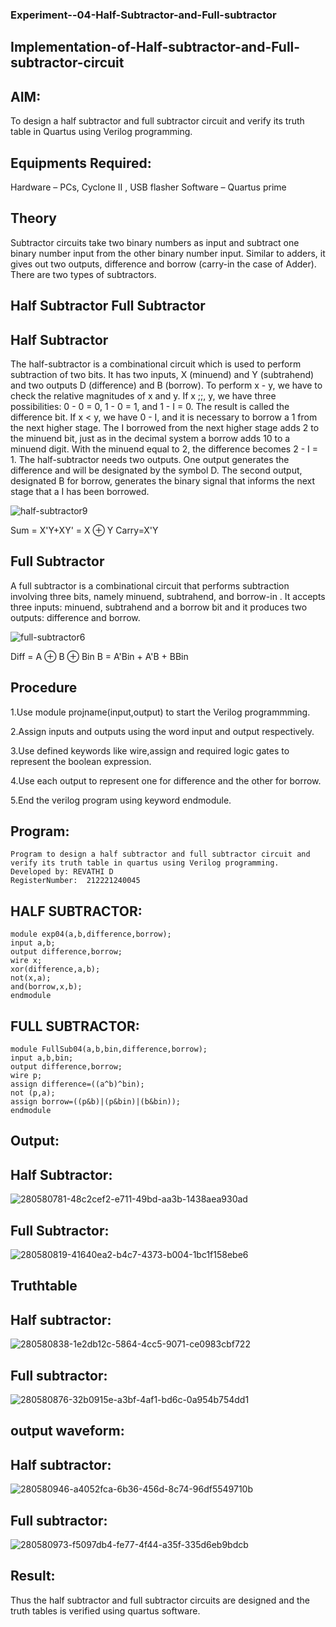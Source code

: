 ### Experiment--04-Half-Subtractor-and-Full-subtractor
## Implementation-of-Half-subtractor-and-Full-subtractor-circuit
## AIM:
To design a half subtractor and full subtractor circuit and verify its truth table in Quartus using Verilog programming.

## Equipments Required:
 Hardware – PCs, Cyclone II , USB flasher
Software – Quartus prime
## Theory
Subtractor circuits take two binary numbers as input and subtract one binary number input from the other binary number input. Similar to adders, it gives out two outputs, difference and borrow (carry-in the case of Adder). There are two types of subtractors.

## Half Subtractor Full Subtractor
## Half Subtractor

The half-subtractor is a combinational circuit which is used to perform subtraction of two bits. It has two inputs, X (minuend) and Y (subtrahend) and two outputs D (difference) and B (borrow). To perform x - y, we have to check the relative magnitudes of x and y. If x ;;, y, we have three possibilities: 0 - 0 = 0, 1 - 0 = 1, and 1 - I = 0. The result is called the difference bit. If x < y, we have 0 - I, and it is necessary to borrow a 1 from the next higher stage. The I borrowed from the next higher stage adds 2 to the minuend bit, just as in the decimal system a borrow adds 10 to a minuend digit. With the minuend equal to 2, the difference becomes 2 - I = 1. The half-subtractor needs two outputs. One output generates the difference and will be designated by the symbol D. The second output, designated B for borrow, generates the binary signal that informs the next stage that a I has been borrowed.

![half-subtractor9](https://user-images.githubusercontent.com/36288975/166112538-58c3bc7c-ee5d-4e6a-ac8d-8e8328efe27a.png)


Sum = X'Y+XY' = X ⊕ Y
Carry=X'Y

## Full Subtractor
A full subtractor is a combinational circuit that performs subtraction involving three bits, namely minuend, subtrahend, and borrow-in . It accepts three inputs: minuend, subtrahend and a borrow bit and it produces two outputs: difference and borrow. 

![full-subtractor6](https://user-images.githubusercontent.com/36288975/166112541-24c68359-3de8-4674-ae22-8272ffc385ed.png)


Diff = A ⊕ B ⊕ Bin B = A'Bin + A'B + BBin

## Procedure

1.Use module projname(input,output) to start the Verilog programmming.

2.Assign inputs and outputs using the word input and output respectively.

3.Use defined keywords like wire,assign and required logic gates to represent the boolean expression.

4.Use each output to represent one for difference and the other for borrow.

5.End the verilog program using keyword endmodule.


## Program:
```
Program to design a half subtractor and full subtractor circuit and verify its truth table in quartus using Verilog programming.
Developed by: REVATHI D
RegisterNumber:  212221240045
```

## HALF SUBTRACTOR:
```
module exp04(a,b,difference,borrow);
input a,b;
output difference,borrow;
wire x;
xor(difference,a,b);
not(x,a);
and(borrow,x,b);
endmodule
```

## FULL SUBTRACTOR:
```
module FullSub04(a,b,bin,difference,borrow);
input a,b,bin;
output difference,borrow;
wire p;
assign difference=((a^b)^bin);
not (p,a);
assign borrow=((p&b)|(p&bin)|(b&bin));
endmodule
```

## Output:
## Half Subtractor:

![280580781-48c2cef2-e711-49bd-aa3b-1438aea930ad](https://github.com/Revathi-Dayalan/Experiment--03-Half-Subtractor-and-Full-subtractor/assets/96000574/1ee08f07-f4f8-4688-be83-0680614e8fd6)

## Full Subtractor:

![280580819-41640ea2-b4c7-4373-b004-1bc1f158ebe6](https://github.com/Revathi-Dayalan/Experiment--03-Half-Subtractor-and-Full-subtractor/assets/96000574/7ce0a355-a5a0-43a7-b7eb-633861aa6f9c)


## Truthtable
## Half subtractor:

![280580838-1e2db12c-5864-4cc5-9071-ce0983cbf722](https://github.com/Revathi-Dayalan/Experiment--03-Half-Subtractor-and-Full-subtractor/assets/96000574/e8bf6624-a87f-4374-bdf7-f48856eb085c)


## Full subtractor:


![280580876-32b0915e-a3bf-4af1-bd6c-0a954b754dd1](https://github.com/Revathi-Dayalan/Experiment--03-Half-Subtractor-and-Full-subtractor/assets/96000574/4c617ddc-0b74-4929-817c-952cd7105ed0)


## output waveform:
## Half subtractor:

![280580946-a4052fca-6b36-456d-8c74-96df5549710b](https://github.com/Revathi-Dayalan/Experiment--03-Half-Subtractor-and-Full-subtractor/assets/96000574/5f4b6d4d-92af-465c-852f-efd5e99c5c76)


## Full subtractor:

![280580973-f5097db4-fe77-4f44-a35f-335d6eb9bdcb](https://github.com/Revathi-Dayalan/Experiment--03-Half-Subtractor-and-Full-subtractor/assets/96000574/4db28400-545f-4737-aacd-14dae19d4ec1)




## Result:
Thus the half subtractor and full subtractor circuits are designed and the truth tables is verified using quartus software.
